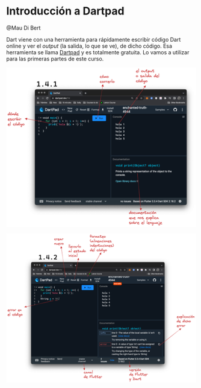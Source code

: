 # Introducción a Dartpad

@Mau Di Bert

Dart viene con una herramienta para rápidamente escribir código Dart online y ver el _output_ (la salida, lo que se ve), de dicho código. Esa herramienta se llama [Dartpad](https://dartpad.dev) y es totalmente gratuita. Lo vamos a utilizar para las primeras partes de este curso.

![Dartpad basics](1.4.1_dartpad_basics.png)

![Dartpad basics errors and rest](1.4.2_dartpad_basics_errors_and_rest.png)
